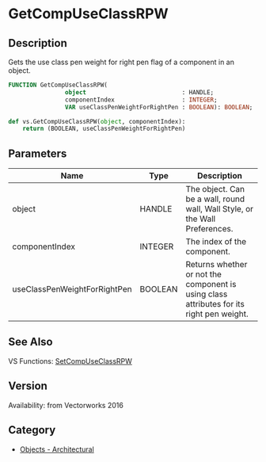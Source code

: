 # GetCompUseClassRPW

## Description
Gets the use class pen weight for right pen flag of a component in an object.

```pascal
FUNCTION GetCompUseClassRPW(
				object                           : HANDLE;
				componentIndex                   : INTEGER;
				VAR useClassPenWeightForRightPen : BOOLEAN): BOOLEAN;
```

```python
def vs.GetCompUseClassRPW(object, componentIndex):
    return (BOOLEAN, useClassPenWeightForRightPen)
```

## Parameters
|Name|Type|Description|
|---|---|---|
|object|HANDLE|The object. Can be a wall, round wall, Wall Style, or the Wall Preferences.|
|componentIndex|INTEGER|The index of the component.|
|useClassPenWeightForRightPen|BOOLEAN|Returns whether or not the component is using class attributes for its right pen weight.|

## See Also
VS Functions:
[SetCompUseClassRPW](SetCompUseClassRPW.md)

## Version
Availability: from Vectorworks 2016

## Category
* [Objects - Architectural](../Categories/Objects%20-%20Architectural.md)
